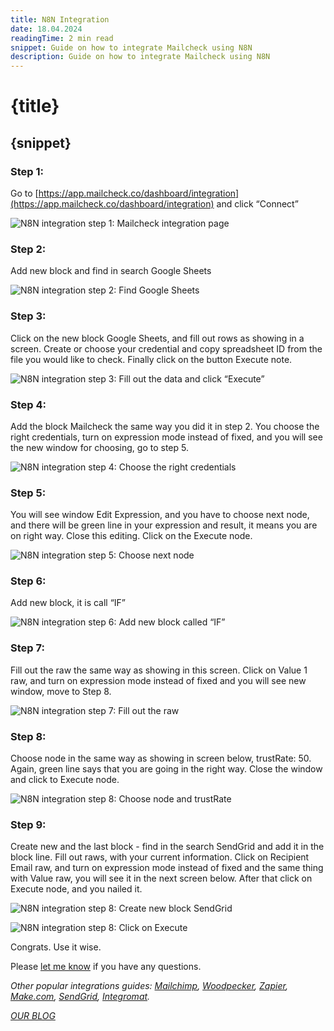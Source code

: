 ```yaml
---
title: N8N Integration
date: 18.04.2024
readingTime: 2 min read
snippet: Guide on how to integrate Mailcheck using N8N
description: Guide on how to integrate Mailcheck using N8N
---
```


# **{title}**

## {snippet}

### Step 1:

Go to [https://app.mailcheck.co/dashboard/integration](https://app.mailcheck.co/dashboard/integration) and click “Connect”

![N8N integration step 1: Mailcheck integration page](./step-1.jpg?format=webp;jpg;png;avif&srcset&width=880)

### Step 2:

Add new block and find in search Google Sheets

![N8N integration step 2: Find Google Sheets](./step-2.jpg?format=webp;jpg;png;avif&srcset&width=880)

### Step 3:

Click on the new block Google Sheets, and fill out rows as showing in a screen. Create or choose your credential and copy spreadsheet ID from the file you would like to check. Finally click on the button Execute note.

![N8N integration step 3: Fill out the data and click “Execute”](./step-3.jpg?format=webp;jpg;png;avif&srcset&width=880)

### Step 4:

Add the block Mailcheck the same way you did it in step 2. You choose the right credentials, turn on expression mode instead of fixed, and you will see the new window for choosing, go to step 5.

![N8N integration step 4: Choose the right credentials](./step-4.jpg?format=webp;jpg;png;avif&srcset&width=880)

### Step 5:

You will see window Edit Expression, and you have to choose next node, and there will be green line in your expression and result, it means you are on right way. Close this editing. Click on the Execute node.

![N8N integration step 5: Choose next node](./step-5.jpg?format=webp;jpg;png;avif&srcset&width=880)

### Step 6:

Add new block, it is call “IF”

![N8N integration step 6: Add new block called “IF”](./step-6.jpg?format=webp;jpg;png;avif&srcset&width=880)

### Step 7:

Fill out the raw the same way as showing in this screen. Click on Value 1 raw, and turn on expression mode instead of fixed and you will see new window, move to Step 8.

![N8N integration step 7: Fill out the raw](./step-7.jpg?format=webp;jpg;png;avif&srcset&width=880)

### Step 8:

Choose node in the same way as showing in screen below, trustRate: 50. Again, green line says that you are going in the right way. Close the window and click to Execute node.

![N8N integration step 8: Choose node and trustRate](./step-8.jpg?format=webp;jpg;png;avif&srcset&width=880)

### Step 9:

Create new and the last block - find in the search SendGrid and add it in the block line. Fill out raws, with your current information. Click on Recipient Email raw, and turn on expression mode instead of fixed and the same thing with Value raw, you will see it in the next screen below. After that click on Execute node, and you nailed it.

![N8N integration step 8: Create new block SendGrid](./step-9.jpg?format=webp;jpg;png;avif&srcset&width=880)

![N8N integration step 8: Click on Execute](./step-10.jpg?format=webp;jpg;png;avif&srcset&width=880)

Congrats. Use it wise.

Please [let me know](mailto:integration@mailcheck.co) if you have any questions.

_Other popular integrations guides: [Mailchimp](/mailchimp-integration), [Woodpecker](/woodpecker-integration), [Zapier](/mailerlite-integration), [Make.com](/make-com-integration), [SendGrid](/sendgrid-integration), [Integromat](/integromat-integration)._

[_OUR BLOG_](/blog)

